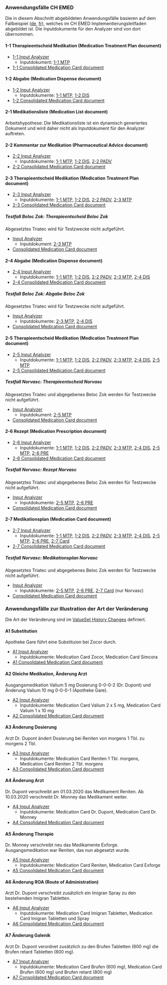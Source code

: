 ### Anwendungsfälle CH EMED
Die in diesem Abschnitt abgebildeten Anwendungsfälle basieren auf dem Fallbeispiel ([de](http://fhir.ch/ig/ch-emed/usecase-german.html), [fr](http://fhir.ch/ig/ch-emed/usecase-french.html)), welches im CH EMED Implementierungsleitfaden abgebildet ist. Die Inputdokumente für den Analyzer sind von dort übernommen.

#### 1-1 Therapieentscheid Medikation (Medication Treatment Plan document)
* [1-1 Input Analyzer](Parameters-1-1-Input-Analyzer.html)
   * Inputdokument: [1-1 MTP](http://fhir.ch/ig/ch-emed/Bundle-1-1-MedicationTreatmentPlan.html)
* [1-1 Consolidated Medication Card document](Parameters-1-1-ConsolidatedMedicationCard.html) 

#### 1-2 Abgabe (Medication Dispense document)
* [1-2 Input Analyzer](Parameters-1-2-Input-Analyzer.html)
   * Inputdokumente: [1-1 MTP](http://fhir.ch/ig/ch-emed/Bundle-1-1-MedicationTreatmentPlan.html), [1-2 DIS](http://fhir.ch/ig/ch-emed/Bundle-1-2-MedicationDispense.html)
* [1-2 Consolidated Medication Card document](Parameters-1-2-ConsolidatedMedicationCard.html)

#### 2-1 Medikationsliste (Medication List document)
Arbeitshypothese: Die Medikationsliste ist ein dynamisch generiertes Dokument und wird daher nicht als Inputdokument für den Analyzer auftreten.


#### 2-2 Kommentar zur Medikation (Pharmaceutical Advice document)
* [2-2 Input Analyzer](Parameters-2-2-Input-Analyzer.html)
   * Inputdokumente: [1-1 MTP](http://fhir.ch/ig/ch-emed/Bundle-1-1-MedicationTreatmentPlan.html), [1-2 DIS](http://fhir.ch/ig/ch-emed/Bundle-1-2-MedicationDispense.html), [2-2 PADV](http://fhir.ch/ig/ch-emed/Bundle-2-2-PharmaceuticalAdvice.html)
* [2-2 Consolidated Medication Card document](Parameters-2-2-ConsolidatedMedicationCard.html)

#### 2-3 Therapieentscheid Medikation (Medication Treatment Plan document)
* [2-3 Input Analyzer](Parameters-2-3-Input-Analyzer.html)
   * Inputdokumente: [1-1 MTP](http://fhir.ch/ig/ch-emed/Bundle-1-1-MedicationTreatmentPlan.html), [1-2 DIS](http://fhir.ch/ig/ch-emed/Bundle-1-2-MedicationDispense.html), [2-2 PADV](http://fhir.ch/ig/ch-emed/Bundle-2-2-PharmaceuticalAdvice.html), [2-3 MTP](http://fhir.ch/ig/ch-emed/Bundle-2-3-MedicationTreatmentPlan.html)
* [2-3 Consolidated Medication Card document](Parameters-2-3-ConsolidatedMedicationCard.html)

##### Testfall Beloc Zok: Therapieentscheid Beloc Zok
Abgesetztes Triatec wird für Testzwecke nicht aufgeführt.
* [Input Analyzer](Parameters-BeloczokMTP-Input-Analyzer.html)
   * Inputdokument: [2-3 MTP](http://fhir.ch/ig/ch-emed/Bundle-2-3-MedicationTreatmentPlan.html)
* [Consolidated Medication Card document](Parameters-BeloczokMTP-ConsolidatedMedicationCard.html)

#### 2-4 Abgabe (Medication Dispense document)
* [2-4 Input Analyzer](Parameters-2-4-Input-Analyzer.html)
   * Inputdokumente: [1-1 MTP](http://fhir.ch/ig/ch-emed/Bundle-1-1-MedicationTreatmentPlan.html), [1-2 DIS](http://fhir.ch/ig/ch-emed/Bundle-1-2-MedicationDispense.html), [2-2 PADV](http://fhir.ch/ig/ch-emed/Bundle-2-2-PharmaceuticalAdvice.html), [2-3 MTP](http://fhir.ch/ig/ch-emed/Bundle-2-3-MedicationTreatmentPlan.html), [2-4 DIS](http://fhir.ch/ig/ch-emed/Bundle-2-4-MedicationDispense.html)
* [2-4 Consolidated Medication Card document](Parameters-2-4-ConsolidatedMedicationCard.html)

##### Testfall Beloc Zok: Abgabe Beloc Zok
Abgesetztes Triatec wird für Testzwecke nicht aufgeführt.
* [Input Analyzer](Parameters-BeloczokDIS-Input-Analyzer.html)
   * Inputdokumente: [2-3 MTP](http://fhir.ch/ig/ch-emed/Bundle-2-3-MedicationTreatmentPlan.html), [2-4 DIS](http://fhir.ch/ig/ch-emed/Bundle-2-4-MedicationDispense.html)
* [Consolidated Medication Card document](Parameters-BeloczokDIS-ConsolidatedMedicationCard.html)

#### 2-5 Therapieentscheid Medikation (Medication Treatment Plan document)
* [2-5 Input Analyzer](Parameters-2-5-Input-Analyzer.html)
   * Inputdokumente: [1-1 MTP](http://fhir.ch/ig/ch-emed/Bundle-1-1-MedicationTreatmentPlan.html), [1-2 DIS](http://fhir.ch/ig/ch-emed/Bundle-1-2-MedicationDispense.html), [2-2 PADV](http://fhir.ch/ig/ch-emed/Bundle-2-2-PharmaceuticalAdvice.html), [2-3 MTP](http://fhir.ch/ig/ch-emed/Bundle-2-3-MedicationTreatmentPlan.html), [2-4 DIS](http://fhir.ch/ig/ch-emed/Bundle-2-4-MedicationDispense.html), [2-5 MTP](http://fhir.ch/ig/ch-emed/Bundle-2-5-MedicationTreatmentPlan.html)
* [2-5 Consolidated Medication Card document](Parameters-2-5-ConsolidatedMedicationCard.html)

##### Testfall Norvasc: Therapieentscheid Norvasc
Abgesetztes Triatec und abgegebenes Beloc Zok werden für Testzwecke nicht aufgeführt.
* [Input Analyzer](Parameters-NorvascMTP-Input-Analyzer.html)
   * Inputdokument: [2-5 MTP](http://fhir.ch/ig/ch-emed/Bundle-2-5-MedicationTreatmentPlan.html)
* [Consolidated Medication Card document](Parameters-NorvascMTP-ConsolidatedMedicationCard.html)

#### 2-6 Rezept (Medication Prescription document)
* [2-6 Input Analyzer](Parameters-2-6-Input-Analyzer.html)
   * Inputdokumente: [1-1 MTP](http://fhir.ch/ig/ch-emed/Bundle-1-1-MedicationTreatmentPlan.html), [1-2 DIS](http://fhir.ch/ig/ch-emed/Bundle-1-2-MedicationDispense.html), [2-2 PADV](http://fhir.ch/ig/ch-emed/Bundle-2-2-PharmaceuticalAdvice.html), [2-3 MTP](http://fhir.ch/ig/ch-emed/Bundle-2-3-MedicationTreatmentPlan.html), [2-4 DIS](http://fhir.ch/ig/ch-emed/Bundle-2-4-MedicationDispense.html), [2-5 MTP](http://fhir.ch/ig/ch-emed/Bundle-2-5-MedicationTreatmentPlan.html), [2-6 PRE](http://fhir.ch/ig/ch-emed/Bundle-2-6-MedicationPrescription.html)
* [2-6 Consolidated Medication Card document](Parameters-2-6-ConsolidatedMedicationCard.html)

##### Testfall Norvasc: Rezept Norvasc
Abgesetztes Triatec und abgegebenes Beloc Zok werden für Testzwecke nicht aufgeführt.
* [Input Analyzer](Parameters-NorvascPRE-Input-Analyzer.html)
   * Inputdokumente: [2-5 MTP](http://fhir.ch/ig/ch-emed/Bundle-2-5-MedicationTreatmentPlan.html), [2-6 PRE](http://fhir.ch/ig/ch-emed/Bundle-2-6-MedicationPrescription.html)
* [Consolidated Medication Card document](Parameters-NorvascPRE-ConsolidatedMedicationCard.html)

#### 2-7 Medikationsplan (Medication Card document)
* [2-7 Input Analyzer](Parameters-2-7-Input-Analyzer.html)
   * Inputdokumente: [1-1 MTP](http://fhir.ch/ig/ch-emed/Bundle-1-1-MedicationTreatmentPlan.html), [1-2 DIS](http://fhir.ch/ig/ch-emed/Bundle-1-2-MedicationDispense.html), [2-2 PADV](http://fhir.ch/ig/ch-emed/Bundle-2-2-PharmaceuticalAdvice.html), [2-3 MTP](http://fhir.ch/ig/ch-emed/Bundle-2-3-MedicationTreatmentPlan.html), [2-4 DIS](http://fhir.ch/ig/ch-emed/Bundle-2-4-MedicationDispense.html), [2-5 MTP](http://fhir.ch/ig/ch-emed/Bundle-2-5-MedicationTreatmentPlan.html), [2-6 PRE](http://fhir.ch/ig/ch-emed/Bundle-2-6-MedicationPrescription.html), [2-7 Card](http://fhir.ch/ig/ch-emed/Bundle-2-7-MedicationCard.html)
* [2-7 Consolidated Medication Card document](Parameters-2-7-ConsolidatedMedicationCard.html)

##### Testfall Norvasc: Medikationsplan Norvasc
Abgesetztes Triatec und abgegebenes Beloc Zok werden für Testzwecke nicht aufgeführt.
* [Input Analyzer](Parameters-NorvascCard-Input-Analyzer.html)
   * Inputdokumente: [2-5 MTP](http://fhir.ch/ig/ch-emed/Bundle-2-5-MedicationTreatmentPlan.html), [2-6 PRE](http://fhir.ch/ig/ch-emed/Bundle-2-6-MedicationPrescription.html), [2-7 Card](http://fhir.ch/ig/ch-emed/Bundle-2-7-MedicationCard.html) (nur Norvasc)
* [Consolidated Medication Card document](Parameters-NorvascCard-ConsolidatedMedicationCard.html)

### Anwendungsfälle zur Illustration der Art der Veränderung

Die Art der Veränderung sind im [ValueSet History Changes](ValueSet-history-changes.html) definiert.

#### A1 Substitution
Apotheke Gare führt eine Substituion bei Zocor durch.
* [A1 Input Analyzer](Parameters-A1-Input-Analyzer.html)
   * Inputdokumente: Medication Card Zocor, Medication Card Simcora
* [A1 Consolidated Medication Card document](Parameters-A1-ConsolidatedMedicationCard.html)

#### A2 Gleiche Medikation, Änderung Arzt
Ausgangsmedikation Valium 5 mg Dosierung 0-0-0-2 (Dr. Dupont) und Änderung Valium 10 mg 0-0-0-1 (Apotheke Gare).
* [A2 Input Analyzer](Parameters-A2-Input-Analyzer.html)
   * Inputdokumente: Medication Card Valium 2 x 5 mg, Medication Card Valium 1 x 10 mg
* [A2 Consolidated Medication Card document](Parameters-A2-ConsolidatedMedicationCard.html)

#### A3 Änderung Dosierung
Arzt Dr. Dupont ändert Dosierung bei Reniten von morgens 1 Tbl. zu morgens 2 Tbl.
* [A3 Input Analyzer](Parameters-A3-Input-Analyzer.html)
   * Inputdokumente: Medication Card Reniten 1 Tbl. morgens, Medication Card Reniten 2 Tbl. morgens
* [A3 Consolidated Medication Card document](Parameters-A3-ConsolidatedMedicationCard.html)

#### A4 Änderung Arzt
Dr. Dupont verschreibt am 01.03.2020 das Medikament Reniten. Ab 10.03.2020 verschreibt Dr. Monney das Medikament weiter.
* [A4 Input Analyzer](Parameters-A4-Input-Analyzer.html)
   * Inputdokumente: Medication Card Dr. Dupont, Medication Card Dr. Monney
* [A4 Consolidated Medication Card document](Parameters-A4-ConsolidatedMedicationCard.html)

#### A5 Änderung Therapie
Dr. Monney verschreibt neu das Medikamente Exforge. Ausgangsmedikation war Reniten, das nun abgesetzt wurde.
* [A5 Input Analyzer](Parameters-A5-Input-Analyzer.html)
   * Inputdokumente: Medication Card Reniten, Medication Card Exforge
* [A5 Consolidated Medication Card document](Parameters-A5-ConsolidatedMedicationCard.html)

#### A6 Änderung ROA (Route of Administration)
Arzt Dr. Dupont verschreibt zusätzlich ein Imigran Spray zu den bestehenden Imigran Tabletten.
* [A6 Input Analyzer](Parameters-A6-Input-Analyzer.html)
   * Inputdokumente: Medication Card Imigran Tabletten, Medication Card Imigran Tabletten und Spray
* [A6 Consolidated Medication Card document](Parameters-A6-ConsolidatedMedicationCard.html)

#### A7 Änderung Galenik
Arzt Dr. Dupont verordnet zusätzlich zu den Brufen Tabletten (600 mg) die Brufen retard Tabletten (800 mg).
* [A7 Input Analyzer](Parameters-A7-Input-Analyzer.html)
   * Inputdokumente: Medication Card Brufen (600 mg), Medication Card Brufen (600 mg) und Brufen retard (800 mg)
* [A7 Consolidated Medication Card document](Parameters-A7-ConsolidatedMedicationCard.html)
